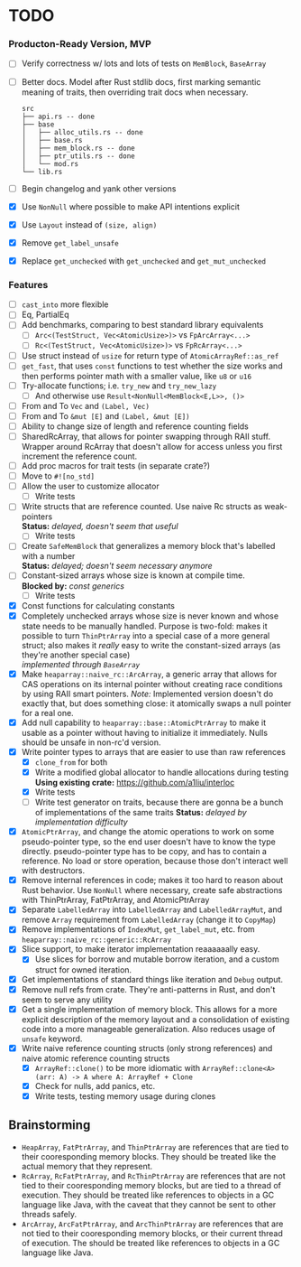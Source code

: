 # TODO

### Producton-Ready Version, MVP
- [ ] Verify correctness w/ lots and lots of tests on `MemBlock`, `BaseArray`
- [ ] Better docs. Model after Rust stdlib docs, first marking semantic meaning
  of traits, then overriding trait docs when necessary.

  ```
  src
  ├── api.rs -- done
  ├── base
  │   ├── alloc_utils.rs -- done
  │   ├── base.rs
  │   ├── mem_block.rs -- done
  │   ├── ptr_utils.rs -- done
  │   └── mod.rs
  └── lib.rs
  ```

- [ ] Begin changelog and yank other versions
- [X] Use `NonNull` where possible to make API intentions explicit
- [X] Use `Layout` instead of `(size, align)`
- [X] Remove `get_label_unsafe`
- [X] Replace `get_unchecked` with `get_unchecked` and `get_mut_unchecked`


### Features
- [ ] `cast_into` more flexible
- [ ] Eq, PartialEq
- [ ] Add benchmarks, comparing to best standard library equivalents
  - [ ] `Arc<(TestStruct, Vec<AtomicUsize>)>` vs `FpArcArray<...>`
  - [ ] `Rc<(TestStruct, Vec<AtomicUsize>)>` vs `FpRcArray<...>`
- [ ] Use struct instead of `usize` for return type of `AtomicArrayRef::as_ref`
- [ ] `get_fast`, that uses `const` functions to test whether the size
  works and then performs pointer math with a smaller value, like `u8` or
  `u16`
- [ ] Try-allocate functions; i.e. `try_new` and `try_new_lazy`
  - [ ] And otherwise use `Result<NonNull<MemBlock<E,L>>, ()>`
- [ ] From and To `Vec` and `(Label, Vec)`
- [ ] From and To `&mut [E]` and `(Label, &mut [E])`
- [ ] Ability to change size of length and reference counting fields
- [ ] SharedRcArray, that allows for pointer swapping through RAII stuff. Wrapper
  around RcArray that doesn't allow for access unless you first increment the
  reference count.
- [ ] Add proc macros for trait tests (in separate crate?)
- [ ] Move to `#![no_std]`
- [ ] Allow the user to customize allocator
  - [ ] Write tests
- [ ] Write structs that are reference counted. Use naive Rc structs as weak-pointers  
  **Status:** *delayed, doesn't seem that useful*
  - [ ] Write tests
- [ ] Create `SafeMemBlock` that generalizes a memory block that's labelled with
  a number  
  **Status:** *delayed; doesn't seem necessary anymore*
- [ ] Constant-sized arrays whose size is known at compile time.  
      **Blocked by:** *const generics*
  - [ ] Write tests
- [X] Const functions for calculating constants
- [X] Completely unchecked arrays whose size is never known and whose state needs
  to be manually handled. Purpose is two-fold: makes it possible to turn `ThinPtrArray`
  into a special case of a more general struct; also makes it *really* easy to write
  the constant-sized arrays (as they're another special case)  
  *implemented through `BaseArray`*
- [X] Make `heaparray::naive_rc::ArcArray`, a generic array that allows for CAS
  operations on its internal pointer without creating race conditions by using
  RAII smart pointers. *Note:* Implemented version doesn't do exactly that, but
  does something close: it atomically swaps a null pointer for a real one.
- [X] Add null capability to `heaparray::base::AtomicPtrArray` to make it usable
  as a pointer without having to initialize it immediately. Nulls should be unsafe
  in non-rc'd version.
- [X] Write pointer types to arrays that are easier to use than raw references
  - [X] `clone_from` for both  
  - [X] Write a modified global allocator to handle allocations during testing  
        **Using existing crate:** https://github.com/a1liu/interloc
  - [X] Write tests
  - [ ] Write test generator on traits, because there are gonna be a bunch of
    implementations of the same traits
    **Status:** *delayed by implementation difficulty*
- [X] `AtomicPtrArray`, and change the atomic operations to work on some
  pseudo-pointer type, so the end user doesn't have to know the type directly.
  pseudo-pointer type has to be copy, and has to contain a reference. No load
  or store operation, because those don't interact well with destructors.
- [X] Remove internal references in code; makes it too hard to reason about Rust
  behavior. Use `NonNull` where necessary, create safe abstractions with ThinPtrArray,
  FatPtrArray, and AtomicPtrArray
- [X] Separate `LabelledArray` into `LabelledArray` and `LabelledArrayMut`,
  and remove `Array` requirement from `LabelledArray` (change it to `CopyMap`)
- [X] Remove implementations of `IndexMut`, `get_label_mut`, etc. from
  `heaparray::naive_rc::generic::RcArray`
- [X] Slice support, to make iterator implementation reaaaaaally easy.
  - [X] Use slices for borrow and mutable borrow iteration, and a custom
    struct for owned iteration.
- [X] Get implementations of standard things like iteration and `Debug` output.
- [X] Remove null refs from crate. They're anti-patterns in Rust, and don't seem
  to serve any utility
- [X] Get a single implementation of memory block. This allows for
  a more explicit description of the memory layout and a consolidation of
  existing code into a more manageable generalization. Also reduces usage
  of `unsafe` keyword.
- [X] Write naive reference counting structs (only strong references) and naive
      atomic reference counting structs
  - [X] `ArrayRef::clone()` to be more idiomatic with `ArrayRef::clone<A>(arr: A) -> A where A: ArrayRef + Clone`
  - [X] Check for nulls, add panics, etc.
  - [X] Write tests, testing memory usage during clones

## Brainstorming
-  `HeapArray`, `FatPtrArray`, and `ThinPtrArray` are references that are tied to
   their cooresponding memory blocks. They should be treated like the actual memory
   that they represent.
-  `RcArray`, `RcFatPtrArray`, and `RcThinPtrArray` are references that are not tied
   to their cooresponding memory blocks, but are tied to a thread of execution.
   They should be treated like references to objects in a GC language like Java,
   with the caveat that they cannot be sent to other threads safely.
-  `ArcArray`, `ArcFatPtrArray`, and `ArcThinPtrArray` are references that are not
   tied to their cooresponding memory blocks, or their current thread of execution.
   The should be treated like references to objects in a GC language like Java.
